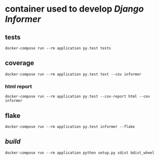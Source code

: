 # container used to develop _Django Informer_

## tests

```
docker-compose run --rm application py.test tests
```

## coverage

```
docker-compose run --rm application py.test test --cov informer
```

### html report

```
docker-compose run --rm application py.test --cov-report html --cov informer
```

## flake

```
docker-compose run --rm application py.test informer --flake
```

## _build_

```
docker-compose run --rm application python setup.py sdist bdist_wheel
```
